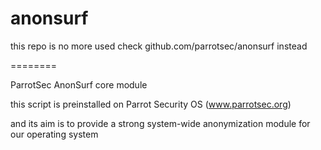 anonsurf
========
this repo is no more used
check github.com/parrotsec/anonsurf instead

========

ParrotSec AnonSurf core module


this script is preinstalled on Parrot Security OS (www.parrotsec.org)

and its aim is to provide a strong system-wide anonymization module for our operating system
